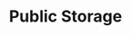 ---
title: "Public Storage"
url: /miami/public-storage-south-dixie-highway/
shop: storage rental
---